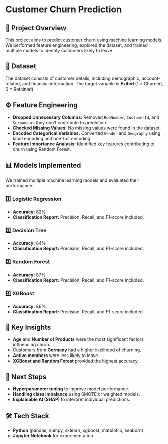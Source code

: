 # Customer Churn Prediction

## 📌 Project Overview
This project aims to predict customer churn using machine learning models. We performed feature engineering, explored the dataset, and trained multiple models to identify customers likely to leave.

## 📂 Dataset
The dataset consists of customer details, including demographic, account-related, and financial information. The target variable is **Exited** (1 = Churned, 0 = Retained).

## ⚙️ Feature Engineering
- **Dropped Unnecessary Columns:** Removed `RowNumber`, `CustomerId`, and `Surname` as they don’t contribute to prediction.
- **Checked Missing Values:** No missing values were found in the dataset.
- **Encoded Categorical Variables:** Converted `Gender` and `Geography` using label encoding and one-hot encoding.
- **Feature Importance Analysis:** Identified key features contributing to churn using Random Forest.

## 📊 Models Implemented
We trained multiple machine learning models and evaluated their performance:

### 1️⃣ Logistic Regression
- **Accuracy:** 82%
- **Classification Report:** Precision, Recall, and F1-score included.

### 2️⃣ Decision Tree
- **Accuracy:** 84%
- **Classification Report:** Precision, Recall, and F1-score included.

### 3️⃣ Random Forest
- **Accuracy:** 87%
- **Classification Report:** Precision, Recall, and F1-score included.

### 4️⃣ XGBoost
- **Accuracy:** 86%
- **Classification Report:** Precision, Recall, and F1-score included.

## 🔑 Key Insights
- **Age** and **Number of Products** were the most significant factors influencing churn.
- Customers from **Germany** had a higher likelihood of churning.
- **Active members** were less likely to leave.
- **XGBoost and Random Forest** provided the highest accuracy.

## 🚀 Next Steps
- **Hyperparameter tuning** to improve model performance.
- **Handling class imbalance** using SMOTE or weighted models.
- **Explainable AI (SHAP)** to interpret individual predictions.

## 🛠️ Tech Stack
- **Python** (pandas, numpy, sklearn, xgboost, matplotlib, seaborn)
- **Jupyter Notebook** for experimentation



